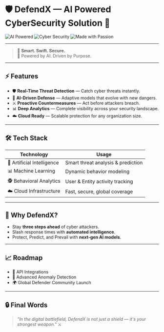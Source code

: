 # 🛡️ DefendX — AI Powered CyberSecurity Solution 🚀

![AI Powered](https://img.shields.io/badge/AI-Powered-000000?style=for-the-badge&logo=OpenAI&logoColor=white)
![Cyber Security](https://img.shields.io/badge/Cyber%20Defense-Ultra%20Secure-critical?style=for-the-badge&logo=datadog)
![Made with Passion](https://img.shields.io/badge/Made%20with-Passion-ff69b4?style=for-the-badge)

---

> 🧠 **Smart. Swift. Secure.**  
> 🚀 Powered by AI. Driven by Purpose.

---

## ⚡ Features
- 🛡️ **Real-Time Threat Detection** — Catch cyber threats instantly.
- 🤖 **AI-Driven Defense** — Adaptive models that evolve with new dangers.
- ⚔️ **Proactive Countermeasures** — Act before attackers breach.
- 📊 **Deep Analytics** — Complete visibility across your security landscape.
- ☁️ **Cloud Ready** — Scalable protection for any organization size.

---

## 🛠️ Tech Stack
| Technology            | Usage                             |
|------------------------|-----------------------------------|
| 🧠 Artificial Intelligence | Smart threat analysis & prediction |
| 📊 Machine Learning     | Dynamic behavior modeling        |
| 🕵️ Behavioral Analytics  | User & Entity activity tracking  |
| ☁️ Cloud Infrastructure  | Fast, secure, global coverage    |

---

## 🎯 Why DefendX?
- Stay **three steps ahead** of cyber attackers.
- Slash response times with **automated intelligence**.
- Protect, Predict, and Prevail with **next-gen AI models**.

---

## 📈 Roadmap
- 🔄 API Integrations
- 🚨 Advanced Anomaly Detection
- 🌍 Global Defender Community Launch

---

## 🔒 Final Words
> *"In the digital battlefield, DefendX is not just a shield — it's your strongest weapon."* ⚔️

